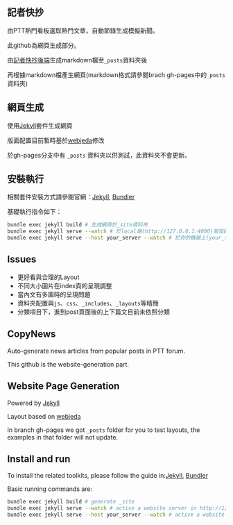 ## 記者快抄
由PTT熱門看板選取熱門文章，自動節錄生成模擬新聞。

此github為網頁生成部分。

由[記者快抄後端](https://github.com/exe1023/JustCopy)生成markdown檔至`_posts`資料夾後

再根據markdown檔產生網頁(markdown格式請參閱brach gh-pages中的`_posts`資料夾)

## 網頁生成
使用[Jekyll](https://jekyllrb.com/)套件生成網頁

版面配置目前暫時基於[webjeda](http://webjeda.com/cards)修改

於gh-pages分支中有 `_posts` 資料夾以供測試，此資料夾不會更新。

## 安裝執行
相關套件安裝方式請參閱官網：[Jekyll](https://jekyllrb.com/), [Bundler](http://bundler.io/)

基礎執行指令如下：
```sh
bundle exec jekyll build # 生成網頁於_site資料夾
bundle exec jekyll serve --watch # 於local端(http://127.0.0.1:4000)架設網站
bundle exec jekyll serve --host your_server --watch # 於你的機器上(your_server:4000)架設網站
```

## Issues
- 更好看與合理的Layout
- 不同大小圖片在index頁的呈現調整
- 當內文有多圖時的呈現問題
- 資料夾配置與`js`、`css`、`_includes`、`_layouts`等精簡
- 分類項目下，進到post頁面後的上下篇文目前未依照分類

## CopyNews
Auto-generate news articles from popular posts in PTT forum.

This github is the website-generation part.

## Website Page Generation

Powered by [Jekyll](https://jekyllrb.com/)

Layout based on [webjeda](http://webjeda.com/cards)

In branch gh-pages we got `_posts` folder for you to test layouts, the examples in that folder will not update.

## Install and run
To install the related toolkits, please follow the guide in:[Jekyll](https://jekyllrb.com/), [Bundler](http://bundler.io/)

Basic running commands are:
```sh
bundle exec jekyll build # generate _site
bundle exec jekyll serve --watch # active a website server in http://127.0.0.1:4000
bundle exec jekyll serve --host your_server --watch # active a website server in your_server:4000
```

